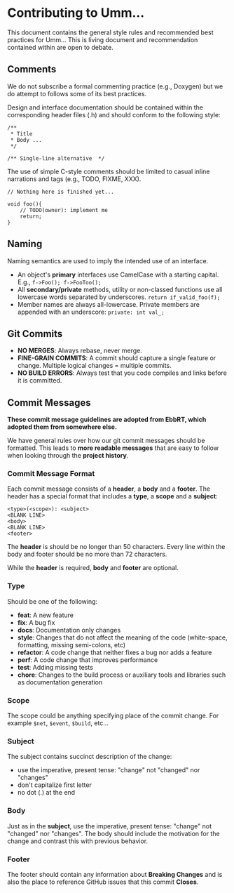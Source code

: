 Contributing to Umm...
=====

This document contains the general style rules and recommended best practices for Umm... This is living document and recommendation contained within are open to debate.

## Comments

We do not subscribe a formal commenting practice (e.g., Doxygen) but we do attempt to follows some of its best practices. 	

Design and interface documentation should be contained within the corresponding header files (.h) and should conform to the following style:

```
/**
 * Title 
 * Body ... 
 */

/** Single-line alternative  */
```

The use of simple C-style comments should be limited to casual inline narrations and tags (e.g., TODO, FIXME, XXX).

```
// Nothing here is finished yet...

void foo(){ 
	// TODO(owner): implement me 	
	return;
}
```


## Naming

Naming semantics are used to imply the intended use of an interface.

+ An object's **primary** interfaces use CamelCase with a starting capital. E.g., `f->Foo(); f->FooToo();`
+ All **secondary/private** methods, utility or non-classed functions use all lowercase words separated by underscores. `return if_valid_foo(f);`
+ Member names are always all-lowercase. Private members are appended with an underscore: `private: int val_;`


## Git Commits

+ **NO MERGES**: Always rebase, never merge.
+ **FINE-GRAIN COMMITS**: A commit should capture a single feature or change. Multiple logical changes = multiple commits.
+ **NO BUILD ERRORS**: Always test that you code compiles and links before it is committed. 


## Commit Messages

**These commit message guidelines are adopted from EbbRT, which adopted them from somewhere else.**

We have general rules over how our git commit messages should be
formatted.  This leads to **more readable messages** that are easy to
follow when looking through the **project history**.

### Commit Message Format
Each commit message consists of a **header**, a **body** and a
**footer**.  The header has a special format that includes a **type**,
a **scope** and a **subject**:

```
<type>(<scope>): <subject>
<BLANK LINE>
<body>
<BLANK LINE>
<footer>
```

The **header** is should be no longer than 50
characters. Every line within the body and footer should be no more
than 72 characters.

While the **header** is required, **body** and **footer** are optional.

### Type
Should be one of the following:

* **feat**: A new feature
* **fix**: A bug fix
* **docs**: Documentation only changes
* **style**: Changes that do not affect the meaning of the code
  (white-space, formatting, missing semi-colons, etc)
* **refactor**: A code change that neither fixes a bug nor adds a feature
* **perf**: A code change that improves performance
* **test**: Adding missing tests
* **chore**: Changes to the build process or auxiliary tools and
  libraries such as documentation generation

### Scope
The scope could be anything specifying place of the commit change. For
example `$net`, `$event`, `$build`, etc...

### Subject
The subject contains succinct description of the change:

* use the imperative, present tense: "change" not "changed" nor "changes"
* don't capitalize first letter
* no dot (.) at the end

### Body
Just as in the **subject**, use the imperative, present tense:
"change" not "changed" nor "changes".  The body should include the
motivation for the change and contrast this with previous behavior.

### Footer
The footer should contain any information about **Breaking Changes**
and is also the place to reference GitHub issues that this commit
**Closes**.
